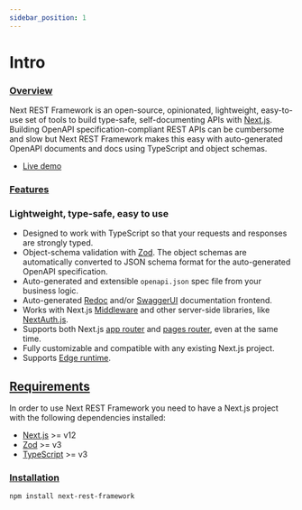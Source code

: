 ```yaml
---
sidebar_position: 1
---
```


# Intro

### [Overview](#overview)

Next REST Framework is an open-source, opinionated, lightweight, easy-to-use set of tools to build type-safe, self-documenting APIs with [Next.js](http://nextjs.org/). Building OpenAPI specification-compliant REST APIs can be cumbersome and slow but Next REST Framework makes this easy with auto-generated OpenAPI documents and docs using TypeScript and object schemas.

- [Live demo](https://next-rest-framework-demo.vercel.app)

### [Features](#features)

### Lightweight, type-safe, easy to use

- Designed to work with TypeScript so that your requests and responses are strongly typed.
- Object-schema validation with [Zod](https://github.com/colinhacks/zod). The object schemas are automatically converted to JSON schema format for the auto-generated OpenAPI specification.
- Auto-generated and extensible `openapi.json` spec file from your business logic.
- Auto-generated [Redoc](https://github.com/Redocly/redoc) and/or [SwaggerUI](https://swagger.io/tools/swagger-ui/) documentation frontend.
- Works with Next.js [Middleware](https://nextjs.org/docs/app/building-your-application/routing/middleware) and other server-side libraries, like [NextAuth.js](#https://github.com/nextauthjs/next-auth).
- Supports both Next.js [app router](https://nextjs.org/docs/app/building-your-application/routing#the-app-router) and [pages router](https://nextjs.org/docs/pages/building-your-application/routing), even at the same time.
- Fully customizable and compatible with any existing Next.js project.
- Supports [Edge runtime](https://nextjs.org/docs/app/building-your-application/rendering/edge-and-nodejs-runtimes).

## [Requirements](#requirements)

In order to use Next REST Framework you need to have a Next.js project with the following dependencies installed:

- [Next.js](https://github.com/vercel/next.js) >= v12
- [Zod](https://github.com/colinhacks/zod) >= v3
- [TypeScript](https://www.typescriptlang.org/) >= v3

### [Installation](#installation)

```sh
npm install next-rest-framework
```
